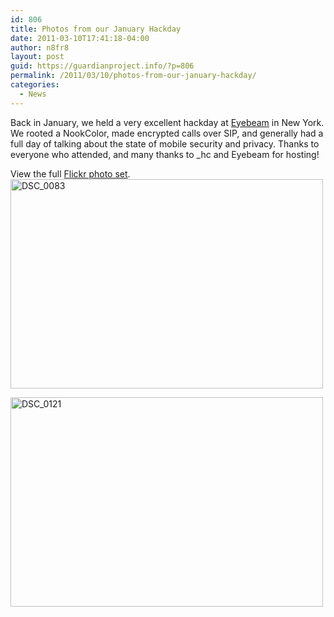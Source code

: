 ```yaml
---
id: 806
title: Photos from our January Hackday
date: 2011-03-10T17:41:18-04:00
author: n8fr8
layout: post
guid: https://guardianproject.info/?p=806
permalink: /2011/03/10/photos-from-our-january-hackday/
categories:
  - News
---
```

Back in January, we held a very excellent hackday at [Eyebeam](http://eyebeam.org) in New York. We rooted a NookColor, made encrypted calls over SIP, and generally had a full day of talking about the state of mobile security and privacy. Thanks to everyone who attended, and many thanks to _hc and Eyebeam for hosting!

View the full [Flickr photo set](http://www.flickr.com/photos/eyebeam/sets/72157625808310021/).  
[<img src="http://farm6.static.flickr.com/5053/5398828041_83c603319d.jpg" alt="DSC_0083" width="500" height="335" />](http://www.flickr.com/photos/eyebeam/5398828041/ "DSC_0083 by eyebeam, on Flickr")

[<img src="http://farm6.static.flickr.com/5172/5399436072_d9bcbbab50.jpg" alt="DSC_0121" width="500" height="335" />](http://www.flickr.com/photos/eyebeam/5399436072/ "DSC_0121 by eyebeam, on Flickr")